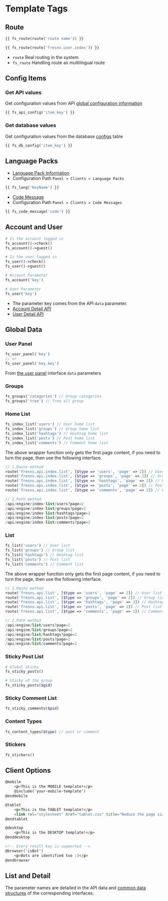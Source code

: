 # Template Tags

## Route

```php
{{ fs_route(route('route name')) }}

{{ fs_route(route('fresns.user.index')) }}
```

- `route` Real routing in the system
- `fs_route` Handling route as multilingual route

## Config Items

### Get API values

Get configuration values from API [global configuration information](../../api/global/configs.md)

```php
{{ fs_api_config('item_key') }}
```

### Get database values

Get configuration values from the database [configs](../../database/systems/configs.md) table

```php
{{ fs_db_config('item_key') }}
```

## Language Packs

- [Language Pack Information](../../database/dictionary/language-pack.md)
- Configuration Path `Panel > Clients > Language Packs`

```php
{{ fs_lang('KeyName') }}
```

- [Code Message](../../api/error-code.md)
- Configuration Path `Panel > Clients > Code Messages`

```php
{{ fs_code_message('code') }}
```

## Account and User

```php
# Is the account logged in
fs_account()->check()
fs_account()->guest()

# Is the user logged in
fs_user()->check()
fs_user()->guest()
```

```php
# Account Parameter
fs_account('key')

# User Parameter
fs_user('key')
```

- The parameter key comes from the API `data` parameter.
- [Account Detail API](../../api/account/detail.md)
- [User Detail API](../../api/user/detail.md)

## Global Data

### User Panel

```php
fs_user_panel('key')
// or
fs_user_panel('key.key')
```

From [the user panel](../../api/user/panel.md) interface `data` parameters

### Groups

```php
fs_groups('categories') // Group categories
fs_groups('tree') // Tree all group
```

### Home List

```php
fs_index_list('users') // User home list
fs_index_list('groups') // Group home list
fs_index_list('hashtags') // Hashtag home list
fs_index_list('posts') // Post home list
fs_index_list('comments') // Comment home list
```

The above wrapper function only gets the first page content, if you need to turn the page, then use the following interface.

```php
// 1.Route method
route('fresns.api.index.list', [$type => 'users', 'page' => 2]) // User home list
route('fresns.api.index.list', [$type => 'groups', 'page' => 2]) // Group home list
route('fresns.api.index.list', [$type => 'hashtags', 'page' => 2]) // Hashtag home list
route('fresns.api.index.list', [$type => 'posts', 'page' => 2]) // Post home list
route('fresns.api.index.list', [$type => 'comments', 'page' => 2]) // Comment home list

// 2.Path method
/api/engine/index-list/users?page=2
/api/engine/index-list/groups?page=2
/api/engine/index-list/hashtags?page=2
/api/engine/index-list/posts?page=2
/api/engine/index-list/comments?page=2
```

### List

```php
fs_list('users') // User list
fs_list('groups') // Group list
fs_list('hashtags') // Hashtag list
fs_list('posts') // Post list
fs_list('comments') // Comment list
```

The above wrapper function only gets the first page content, if you need to turn the page, then use the following interface.

```php
// 1.Route method
route('fresns.api.list', [$type => 'users', 'page' => 2]) // User list
route('fresns.api.list', [$type => 'groups', 'page' => 2]) // Group list
route('fresns.api.list', [$type => 'hashtags', 'page' => 2]) // Hashtag list
route('fresns.api.list', [$type => 'posts', 'page' => 2]) // Post list
route('fresns.api.list', [$type => 'comments', 'page' => 2]) // Comment list

// 2.Path method
/api/engine/list/users?page=2
/api/engine/list/groups?page=2
/api/engine/list/hashtags?page=2
/api/engine/list/posts?page=2
/api/engine/list/comments?page=2
```

### Sticky Post List

```php
# Global Sticky
fs_sticky_posts()

# Sticky of the group
fs_sticky_posts($gid)
```

### Sticky Comment List

```php
fs_sticky_comments($pid)
```

### Content Types

```php
fs_content_types($type) // post or comment
```

### Stickers

```php
fs_stickers()
```

## Client Options

```html
@mobile
    <p>This is the MOBILE template!</p>
    @include('your-mobile-template')
@endmobile

@tablet
    <p>This is the TABLET template!</p>
    <link rel="stylesheet" href="tablet.css" title="Reduce the page size, load what the user need">
@endtablet

@desktop
    <p>This is the DESKTOP template!</p>
@enddesktop

<!-- Every result key is supported -->
@browser('isBot')
    <p>Bots are identified too :)</p>
@endbrowser
```

## List and Detail

The parameter names are detailed in the API data and [common data structures](../../api/data-structure.md) of the corresponding interfaces.
